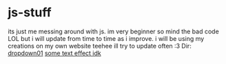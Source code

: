 # js-stuff
its just me messing around with js. im very beginner so mind the bad code LOL but i will update from time to time as i improve. i will be using my creations on my own website teehee
ill try to update often :3
Dir:
[dropdown01](/dropdown01-samp.html)
[some text effect idk](/some-text-effect-01.html)
